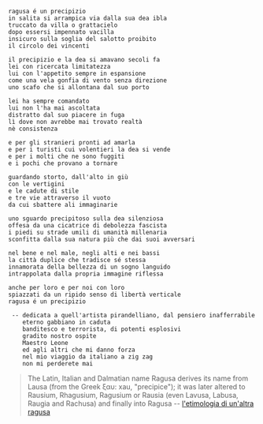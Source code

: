 ```
ragusa é un precipizio
in salita si arrampica via dalla sua dea ibla
truccato da villa o grattacielo
dopo essersi impennato vacilla
insicuro sulla soglia del salotto proibito
il circolo dei vincenti

il precipizio e la dea si amavano secoli fa
lei con ricercata limitatezza
lui con l'appetito sempre in espansione
come una vela gonfia di vento senza direzione
uno scafo che si allontana dal suo porto

lei ha sempre comandato
lui non l'ha mai ascoltata
distratto dal suo piacere in fuga
lì dove non avrebbe mai trovato realtà
nè consistenza

e per gli stranieri pronti ad amarla
e per i turisti cui volentieri la dea si vende
e per i molti che ne sono fuggiti
e i pochi che provano a tornare

guardando storto, dall'alto in giù
con le vertigini
e le cadute di stile
e tre vie attraverso il vuoto
da cui sbattere ali immaginarie

uno sguardo precipitoso sulla dea silenziosa
offesa da una cicatrice di debolezza fascista
i piedi su strade umili di umanità millenaria
sconfitta dalla sua natura più che dai suoi avversari

nel bene e nel male, negli alti e nei bassi
la città duplice che tradisce sé stessa
innamorata della bellezza di un sogno languido
intrappolata dalla propria immagine riflessa

anche per loro e per noi con loro
spiazzati da un ripido senso di libertà verticale
ragusa é un precipizio

 -- dedicata a quell'artista pirandelliano, dal pensiero inafferrabile
    eterno gabbiano in caduta
    banditesco e terrorista, di potenti esplosivi
    gradito nostro ospite
    Maestro Leone
    ed agli altri che mi danno forza
    nel mio viaggio da italiano a zig zag
    non mi perderete mai
```

> The Latin, Italian and Dalmatian name Ragusa derives its name from Lausa (from the Greek ξαυ: xau, "precipice"); it was later altered to Rausium, Rhagusium, Ragusium or Rausia (even Lavusa, Labusa, Raugia and Rachusa) and finally into Ragusa -- [l'etimologia di un'altra ragusa](https://en.wikipedia.org/wiki/Republic_of_Ragusa#Names)